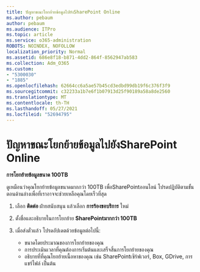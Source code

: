 ```yaml
---
title: ปัญหาขณะโยกย้ายข้อมูลไปยังSharePoint Online
ms.author: pebaum
author: pebaum
ms.audience: ITPro
ms.topic: article
ms.service: o365-administration
ROBOTS: NOINDEX, NOFOLLOW
localization_priority: Normal
ms.assetid: 686e8f18-b871-4dd2-864f-8562947ab583
ms.collection: Adm_O365
ms.custom:
- "5300030"
- "1885"
ms.openlocfilehash: 62664cc6a5ae57b45cd3edbd99db19f6c376f3f9
ms.sourcegitcommit: c32233a1b7e6f1b07913d25f90189a58a8de2560
ms.translationtype: MT
ms.contentlocale: th-TH
ms.lasthandoff: 05/27/2021
ms.locfileid: "52694795"
---
```

# <a name="issues-while-migrating-data-to-sharepoint-online"></a>ปัญหาขณะโยกย้ายข้อมูลไปยังSharePoint Online

**การโยกย้ายข้อมูลขนาด 100TB**

ดูเหมือนว่าคุณโยกย้ายข้อมูลขนาดมากกว่า 100TB เพื่อSharePointออนไลน์ โปรดปฏิบัติตามขั้นตอนด้านล่างเพื่อที่เราอาจจะช่วยเหลือคุณโดยเร็วที่สุด 

1. เลือก **ติดต่อ** ฝ่ายสนับสนุน แล้วเลือก **การร้องขอบริการ** ใหม่ 
2. ตั้งชื่อและอธิบายในการโยกย้าย **SharePointมากกว่า 100TB**
3. เมื่อส่งตั๋วแล้ว โปรดอัปเดตด้วยข้อมูลต่อไปนี้: 

    - ขนาดโดยประมาณของการโยกย้ายของคุณ
    - การประเมินเวลาที่คุณต้องการเริ่มต้นและเสร็จสิ้นการโยกย้ายของคุณ
    - อธิบายที่ที่คุณโยกย้ายเนื้อหาของคุณ เช่น SharePointเซิร์ฟเวอร์, Box, GDrive, การแชร์ไฟล์ เป็นต้น
